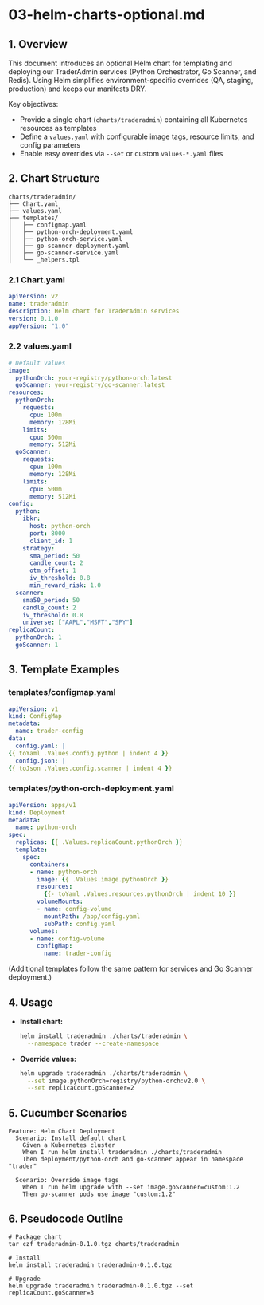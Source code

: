 # 03-helm-charts-optional.md

## 1. Overview

This document introduces an optional Helm chart for templating and deploying our TraderAdmin services (Python Orchestrator, Go Scanner, and Redis).  Using Helm simplifies environment-specific overrides (QA, staging, production) and keeps our manifests DRY.

Key objectives:

* Provide a single chart (`charts/traderadmin`) containing all Kubernetes resources as templates
* Define a `values.yaml` with configurable image tags, resource limits, and config parameters
* Enable easy overrides via `--set` or custom `values-*.yaml` files

## 2. Chart Structure

```
charts/traderadmin/
├── Chart.yaml
├── values.yaml
├── templates/
│   ├── configmap.yaml
│   ├── python-orch-deployment.yaml
│   ├── python-orch-service.yaml
│   ├── go-scanner-deployment.yaml
│   ├── go-scanner-service.yaml
│   └── _helpers.tpl
```

### 2.1 Chart.yaml

```yaml
apiVersion: v2
name: traderadmin
description: Helm chart for TraderAdmin services
version: 0.1.0
appVersion: "1.0"
```

### 2.2 values.yaml

```yaml
# Default values
image:
  pythonOrch: your-registry/python-orch:latest
  goScanner: your-registry/go-scanner:latest
resources:
  pythonOrch:
    requests:
      cpu: 100m
      memory: 128Mi
    limits:
      cpu: 500m
      memory: 512Mi
  goScanner:
    requests:
      cpu: 100m
      memory: 128Mi
    limits:
      cpu: 500m
      memory: 512Mi
config:
  python:
    ibkr:
      host: python-orch
      port: 8000
      client_id: 1
    strategy:
      sma_period: 50
      candle_count: 2
      otm_offset: 1
      iv_threshold: 0.8
      min_reward_risk: 1.0
  scanner:
    sma50_period: 50
    candle_count: 2
    iv_threshold: 0.8
    universe: ["AAPL","MSFT","SPY"]
replicaCount:
  pythonOrch: 1
  goScanner: 1
```

## 3. Template Examples

### templates/configmap.yaml

```yaml
apiVersion: v1
kind: ConfigMap
metadata:
  name: trader-config
data:
  config.yaml: |
{{ toYaml .Values.config.python | indent 4 }}
  config.json: |
{{ toJson .Values.config.scanner | indent 4 }}
```

### templates/python-orch-deployment.yaml

```yaml
apiVersion: apps/v1
kind: Deployment
metadata:
  name: python-orch
spec:
  replicas: {{ .Values.replicaCount.pythonOrch }}
  template:
    spec:
      containers:
      - name: python-orch
        image: {{ .Values.image.pythonOrch }}
        resources:
          {{- toYaml .Values.resources.pythonOrch | indent 10 }}
        volumeMounts:
        - name: config-volume
          mountPath: /app/config.yaml
          subPath: config.yaml
      volumes:
      - name: config-volume
        configMap:
          name: trader-config
```

(Additional templates follow the same pattern for services and Go Scanner deployment.)

## 4. Usage

* **Install chart:**

  ```bash
  helm install traderadmin ./charts/traderadmin \
    --namespace trader --create-namespace
  ```
* **Override values:**

  ```bash
  helm upgrade traderadmin ./charts/traderadmin \
    --set image.pythonOrch=registry/python-orch:v2.0 \
    --set replicaCount.goScanner=2
  ```

## 5. Cucumber Scenarios

```gherkin
Feature: Helm Chart Deployment
  Scenario: Install default chart
    Given a Kubernetes cluster
    When I run helm install traderadmin ./charts/traderadmin
    Then deployment/python-orch and go-scanner appear in namespace "trader"

  Scenario: Override image tags
    When I run helm upgrade with --set image.goScanner=custom:1.2
    Then go-scanner pods use image "custom:1.2"
```

## 6. Pseudocode Outline

```text
# Package chart
tar czf traderadmin-0.1.0.tgz charts/traderadmin

# Install
helm install traderadmin traderadmin-0.1.0.tgz

# Upgrade
helm upgrade traderadmin traderadmin-0.1.0.tgz --set replicaCount.goScanner=3
```
